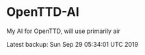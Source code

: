 # OpenTTD-AI
My AI for OpenTTD, will use primarily air

Latest backup: Sun Sep 29 05:34:01 UTC 2019
